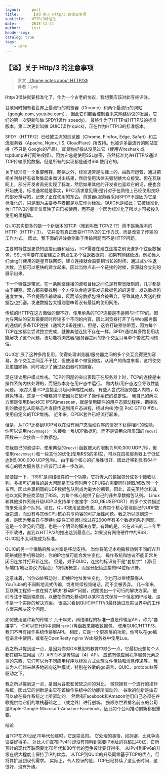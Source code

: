 ```yaml
---
layout:     post
title:      【译】关于 Http/3 的注意事项
subtitle:   HTTP/3标准化
date:       2018-11-24
author:     Lvsi
header-img: 
catalog: true
tags:
    - HTTP
---
```


## 【译】关于 Http/3 的注意事项

> 原文 [《Some notes about HTTP/3》](https://blog.erratasec.com/2018/11/some-notes-about-http3.html#.W_idYlUzbDe)<br/>
> 译者：Lvsi

Http/3很快就要标准化了，作为一个古老的协议，我想我应该对此写些评注。

谷歌同时拥有着世界上最流行的浏览器（Chrome）和两个最流行的网站（google.com, youtube.com）， 因此它们都会控制着未来网络协议的发展，它们的第一次更新叫做 SPDY(读作 speedy)， 最终作为了HTTP或HTTP/2的标准版本。第二次更新叫做 QUIC(读作 quick)，正在作为HTTP/3的标准版本。

SPDY（HTTP/2）已经被主流的浏览器（Chrome, Firefox, Edge, Safari）和主流服务器（Apache, Nginx, IIS, CloudFlare）所支持。也被许多最流行的网站支持（不只是 Google的产品），即使你好像从没见过它（使用Wireshark 或 tcpdump进行网络嗅探）。因为它总是使用SSL加密，虽然标准允许HTTP/2通过TCP传输原始数据，但是所有的实现都是通过SSL使用它的。

关于标准有一个重要解释，网络之外，标准通常是法律上的，由政府运营，通过把相关利益持有者聚集起来商讨出结果，然后使用法律去强制使大众接受。但在互联网上，部分开发者首先实现了标准，然后如果其他的开发者也喜欢它的话，便也会开始使用。标准通常就是事实，RFC(请求意见稿)是针对于在网络上已经使用良好的部分撰写的，记录了正在使用的东西。浏览器/服务器采用SPDY不是因为它是标准化的，只是因为主要参与者都是以它作为标准。QUIC也是如此：它被标准化为HTTP/3的事实仅反映了它已被使用，而不是一个因为标准化了所以才可被投入使用的里程碑。

QUIC其实更多的是一个新版本的TCP（难到叫做 TCP/2 ??）而不是新版本的HTTP（HTTP / 3）。 它并没有真正改变HTTP/2的工作方式，而是改变了传输的工作方式。 因此，我下面的评注会侧重于传输问题而不是HTTP问题。

主要的特性是更快的连接设置和延迟，TCP需要在建立连接之前发送多个往返数据包，SSL也需要在加密建立之前发生多个往返数据包，如果有网络延迟，例如当人们ping时使用的是星互联网网，建立连接就会需要相当长的时间，通过减少往返次数，连接可以更快的建立起来，因此当你点击一个链接的时候，资源就会立刻的展示出来。

下一个特性是带宽，在一条网络连接的源和目标之间总是有带宽限制的，几乎都是由于拥塞，双方都需要找到一个方便以合适速率发送数据包的的速度。发送数据包速度太快，不会提高传输效率，反而部分数据包将会被丢弃，导致其他人发送的数据包也拥塞。发送数据包太慢则意味着没有最佳的使用网络。

传统的HTTP在这方面做的很不好，使用单条的TCP连接是不适用与HTTP的。因为与网站的交互需要同时传输多个不同的内容，因此浏览器打开了与Web服务器的通信的多条TCP连接（通常为6条连接）。但是，这会打破预估带宽，因为每个TCP连接都会尝试独立完成，就像其他连接不存在一样。SPDY通过其多路复用功能解决了这个问题，该功能将浏览器/服务器之间的多个交互只与单个带宽共同预估。

QUIC扩展了这种多路复用，使得处理浏览器/服务器之间的多个交互变得更加容易，各个交互之间互不干扰，但使用单个带宽预估，从用户的角度来看，这将使交互更加顺畅，同时减少了通过路由器时的拥塞。

现在谈谈用户模式堆栈。TCP的问题的突出表现于在服务器上时，TCP的连接是由操作系统内核处理的，而服务本身在用户态中运行。 跨内核/用户态边会导致性能问题。 跟踪大量TCP连接会引起可伸缩性问题。 有些人尝试将服务加入内核，以避免转换。这是一个糟糕的举措因为它破坏了操作系统的稳定性。 我自己的解决方案是使用BlackICE IPS和masscan，就是使用硬件的用户态驱动程序，把接收到的数据包从网络芯片直接传送到用户态进程，绕过内核(参见 PoC GTFO #15)，使用自定义的TCP堆栈。 近年来，DPDK套件已经流行起来。

但是，从TCP迁移到UDP可以在没有用户态驱动程序的情况下获得相同的性能。你可以调用```recvmmsg()```一次接收一堆UDP数据包，而不是调用众所周知的```recv()```函数来一次接收一个数据包。

在我自己的测试中，使用典型的```recv()```函数被大约限制为500,000 UDP /秒，但使用```recvmmsg()```和一些其他的优化(使用RSS的多核)，可以在四核服务器上于低位达到5,000,000 UDP包/秒。 由于每个核心的扩展性很好，因此迁移到具有64个核心的强大服务器上应该可以进一步改进。

顺便提一下，“RSS”是网络硬件的一个功能，它将传入的数据包分成多个接收队列。多核可扩展性的最大问题是无论何时两个CPU核心需要同时读取/修改同一个东西，因此共享相同的UDP数据包队列成为最大的瓶颈。因此，首先英特尔和其他以太网供应商添加了RSS，为每个核心提供了自己的非共享数据包队列。 Linux和其他操作系统升级UDP以支持单个套接字（SO_REUSEPORT）的多个文件描述符来处理多个队列。现在，QUIC使用这些改进，允许每个核心管理自己的UDP数据包流，而没有与其他CPU核心共享内容的可扩展性问题。我之所以提到这一点，是因为我亲自与英特尔硬件工程师讨论过在2000年有多个数据包队列问题。这是一个常见的问题，也是一个明显的解决方案。有趣的是，它在过去的二十年里不断改进，直到以HTTP/3的推出达到最高点。如果没有网络硬件中的RSS，QUIC就不太可能成为标准。

QUIC的另一个很酷的解决方案是移动支持。 当你将笔记本电脑移动到不同的WiFI网络或随手机移动时，你的IP地址可能会发生变化。 操作系统和协议不能正常关闭旧连接并打开新连接。 但是，对于QUIC，连接的标识符不是“套接字”（源/目标端口/地址协议 的组合）的传统概念，而是分配给连接的64位标识符。

这意味着，当你四处移动时，即使IP地址发生变化，你也可以继续获得从YouTube的不间断地流式传输，或者继续视频电话，而不会被丢弃。 几十年来，互联网工程师一直在努力解决“移动IP”问题，试图提出一个可行的解决方案。 他们专注于端到端原则，以便在你四处移动时以某种方式保持一个恒定的IP地址，这不是一个实际的解决方案。 很高兴看到QUIC/HTTP/3最终通过现实世界中的工作方案来解决这个问题。

如何使用这种新的传输？ 几十年来，网络编程的标准一直是传输层API，称为“套接字”。 你可以在代码中调用```recv()```等函数来接收数据包。 使用QUIC/HTTP/3，我们不再有操作系统传输层API。 相反，它是一个更高层的功能，你可以在go编程语言中使用，或者在OpenResty nginx Web服务器中使用Lua。

我之所以提到这一点，是因为你对OSI模型的教育中缺少一点，它最初设想每个人都在编写应用层（7）API而不是传输层（4）API。 应该有像应用程序服务元素之类的东西，它们可以为不同应用程序以标准方式处理文件传输和消息传递等。 我认为人们越来越多地转向这种模式，特别在谷歌的go语言，QUIC，protobufs等驱动之下。

我之所以提到这一点，是因为谷歌和微软之间的对比。 微软拥有一个流行的操作系统，因此它的创新是由它在该操作系统中的功能所驱动的。 谷歌的创新是由它可以放在操作系统之上所驱动的。 然后有Facebook和Amazon他们自己必须在谷歌提供给它们的堆栈基础之上（或之外）进行创新。 按顺序世界排名前五的公司是Apple-Google-Microsoft-Amazon-Facebook，因此每个公司推动创新都很重要。

结论

当TCP在20世纪70年代创建时，它是崇高的。 它处理的事情，如拥塞，比竞争协议要好得多。 对比人们宣布IPv4时却没有预料到需要IP地址的将超过40亿，它所预计的现代互联网要比70年代和80年代的竞争设计要好得多。 从IPv4到IPv6的升级在很大程度上保持了IP的优势。 从TCP到QUIC的升级同样基于TCP的优点，但将其扩展到现代需求。 实际上，令人惊讶的是，TCP已经持续了这么长时间，这很好，没有升级。
